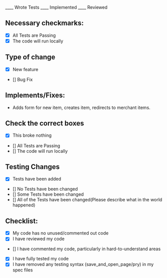 ____ Wrote Tests
____ Implemented
____ Reviewed


## Necessary checkmarks:
- [x] All Tests are Passing
- [x] The code will run locally

## Type of change
- [x] New feature
- [] Bug Fix

## Implements/Fixes:
* Adds form for new item, creates item, redirects to merchant items.

## Check the correct boxes
- [x] This broke nothing
- [] All Tests are Passing
- [] The code will run locally

## Testing Changes
- [x] Tests have been added
- [] No Tests have been changed
- [] Some Tests have been changed
- [] All of the Tests have been changed(Please describe what in the world happened)

## Checklist:
- [x] My code has no unused/commented out code
- [x] I have reviewed my code
- [] I have commented my code, particularly in hard-to-understand areas
- [x] I have fully tested my code
- [x] I have removed any testing syntax (save_and_open_page/pry) in my spec files
